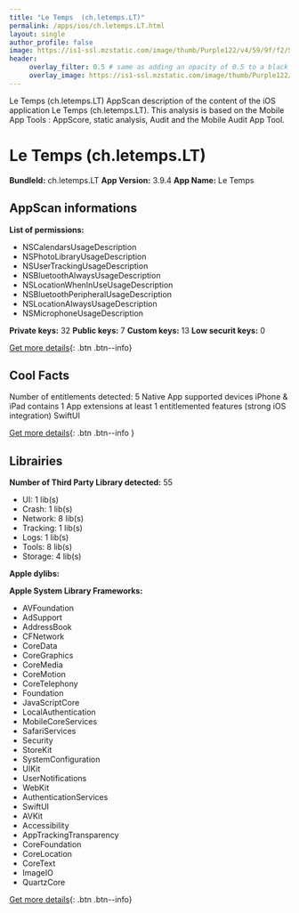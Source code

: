 ```yaml
---
title: "Le Temps  (ch.letemps.LT)"
permalink: /apps/ios/ch.letemps.LT.html
layout: single
author_profile: false
image: https://is1-ssl.mzstatic.com/image/thumb/Purple122/v4/59/9f/f2/599ff2b1-26f1-a494-3883-08fd4da9c7cc/AppIcon-0-1x_U007emarketing-0-9-0-85-220.png/512x512bb.jpg
header: 
     overlay_filter: 0.5 # same as adding an opacity of 0.5 to a black background
     overlay_image: https://is1-ssl.mzstatic.com/image/thumb/Purple122/v4/59/9f/f2/599ff2b1-26f1-a494-3883-08fd4da9c7cc/AppIcon-0-1x_U007emarketing-0-9-0-85-220.png/512x512bb.jpg
---
```

Le Temps  (ch.letemps.LT) AppScan description of the content of the iOS application Le Temps  (ch.letemps.LT). This analysis is based on the Mobile App Tools : AppScore, static analysis, Audit and the Mobile Audit App Tool.

# Le Temps  (ch.letemps.LT)

**BundleId:** ch.letemps.LT
**App Version:** 3.9.4
**App Name:** Le Temps 


## AppScan informations 

**List of permissions:** 
- NSCalendarsUsageDescription
- NSPhotoLibraryUsageDescription
- NSUserTrackingUsageDescription
- NSBluetoothAlwaysUsageDescription
- NSLocationWhenInUseUsageDescription
- NSBluetoothPeripheralUsageDescription
- NSLocationAlwaysUsageDescription
- NSMicrophoneUsageDescription
  
  
**Private keys:** 32
**Public keys:** 7
**Custom keys:** 13
**Low securit keys:** 0
  
[Get more details](/pricing.html){: .btn .btn--info}

## Cool Facts

Number of entitlements detected: 5
Native App
supported devices iPhone & iPad
contains 1 App extensions
at least 1 entitlemented features (strong iOS integration)
SwiftUI
  
[Get more details](/pricing.html){: .btn .btn--info }

## Librairies 
**Number of Third Party Library detected:** 55
- UI: 1 lib(s)
- Crash: 1 lib(s)
- Network: 8 lib(s)
- Tracking: 1 lib(s)
- Logs: 1 lib(s)
- Tools: 8 lib(s)
- Storage: 4 lib(s)


**Apple dylibs:**


**Apple System Library Frameworks:**
- AVFoundation
- AdSupport
- AddressBook
- CFNetwork
- CoreData
- CoreGraphics
- CoreMedia
- CoreMotion
- CoreTelephony
- Foundation
- JavaScriptCore
- LocalAuthentication
- MobileCoreServices
- SafariServices
- Security
- StoreKit
- SystemConfiguration
- UIKit
- UserNotifications
- WebKit
- AuthenticationServices
- SwiftUI
- AVKit
- Accessibility
- AppTrackingTransparency
- CoreFoundation
- CoreLocation
- CoreText
- ImageIO
- QuartzCore


  
[Get more details](/pricing.html){: .btn .btn--info}


